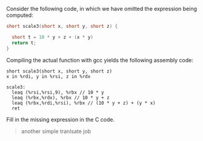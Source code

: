 Consider the following code, in which we have omitted the expression being
computed:

```c
short scale3(short x, short y, short z) {

  short t = 10 * y + z + (x * y)
  return t;
}
```

Compiling the actual function with gcc yields the following assembly code:

```
short scale3(short x, short y, short z)
x in %rdi, y in %rsi, z in %rdx

scale3:
  leaq (%rsi,%rsi,9), %rbx // 10 * y
  leaq (%rbx,%rdx), %rbx // 10 * y + z
  leaq (%rbx,%rdi,%rsi), %rbx // (10 * y + z) + (y * x)
  ret
```
Fill in the missing expression in the C code.

> another simple tranlsate job